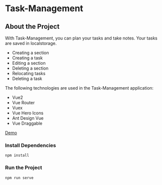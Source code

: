 # Task-Management

## About the Project

With Task-Management, you can plan your tasks and take notes. Your tasks are saved in localstorage.

- Creating a section
- Creating a task
- Editing a section
- Deleting a section
- Relocating tasks
- Deleting a task

The following technologies are used in the Task-Management application:

- Vue2
- Vue Router
- Vuex
- Vue Hero Icons
- Ant Design Vue
- Vue Draggable

[Demo](https://task-management-smoky.vercel.app/)

### Install Dependencies

```
npm install
```

### Run the Project

```
npm run serve
```
